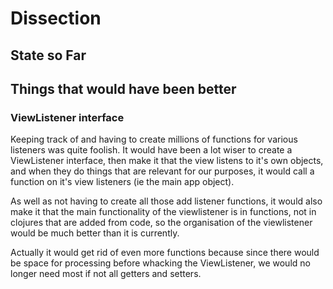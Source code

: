 # Dissection
## State so Far
## Things that would have been better
### ViewListener interface
Keeping track of and having to create millions of functions for various
listeners was quite foolish. It would have been a lot wiser to create a
ViewListener interface, then make it that the view listens to it's own objects,
and when they do things that are relevant for our purposes, it would call a
function on it's view listeners (ie the main app object).

As well as not having to create all those add listener functions, it would also
make it that the main functionality of the viewlistener is in functions, not in
clojures that are added from code, so the organisation of the viewlistener would
be much better than it is currently.

Actually it would get rid of even more functions because since there would be
space for processing before whacking the ViewListener, we would no longer need
most if not all getters and setters.



